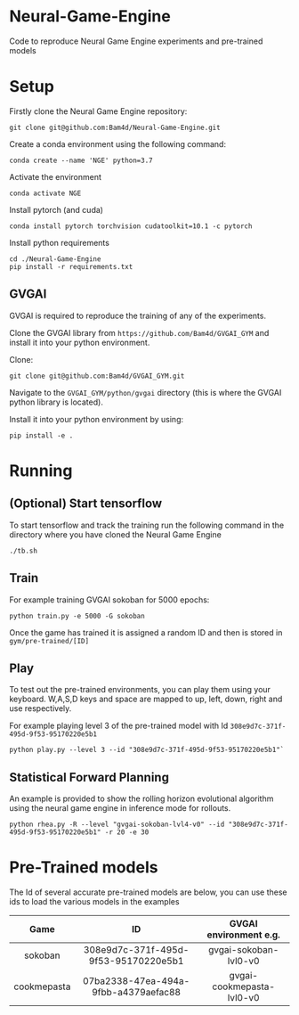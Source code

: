 # Neural-Game-Engine
Code to reproduce Neural Game Engine experiments and pre-trained models


# Setup

Firstly clone the Neural Game Engine repository:

```
git clone git@github.com:Bam4d/Neural-Game-Engine.git
```

Create a conda environment using the following command:
```
conda create --name 'NGE' python=3.7
```

Activate the environment
```
conda activate NGE
```

Install pytorch (and cuda)
```
conda install pytorch torchvision cudatoolkit=10.1 -c pytorch
```

Install python requirements

```
cd ./Neural-Game-Engine
pip install -r requirements.txt
```

## GVGAI

GVGAI is required to reproduce the training of any of the experiments.

Clone the GVGAI library from `https://github.com/Bam4d/GVGAI_GYM` and install it into your python environment.

Clone:
```
git clone git@github.com:Bam4d/GVGAI_GYM.git
```

Navigate to the `GVGAI_GYM/python/gvgai` directory (this is where the GVGAI python library is located).

Install it into your python environment by using:
```
pip install -e .
```

# Running

## (Optional) Start tensorflow 
To start tensorflow and track the training run the following command in the directory where you have cloned the Neural Game Engine
```
./tb.sh
```

## Train

For example training GVGAI sokoban for 5000 epochs:
```
python train.py -e 5000 -G sokoban
```

Once the game has trained it is assigned a random ID and then is stored in `gym/pre-trained/[ID]`

## Play

To test out the pre-trained environments, you can play them using your keyboard. 
W,A,S,D keys and space are mapped to up, left, down, right and use respectively.

For example playing level 3 of the pre-trained model with Id `308e9d7c-371f-495d-9f53-95170220e5b1`
```
python play.py --level 3 --id "308e9d7c-371f-495d-9f53-95170220e5b1"`
```

## Statistical Forward Planning

An example is provided to show the rolling horizon evolutional algorithm using the neural game engine in inference mode 
for rollouts.

`python rhea.py -R --level "gvgai-sokoban-lvl4-v0" --id "308e9d7c-371f-495d-9f53-95170220e5b1" -r 20 -e 30`


# Pre-Trained models

The Id of several accurate pre-trained models are below, you can use these ids to load the various models in the examples

| Game          | ID                                    | GVGAI environment e.g.    |
|:-------------:|:-------------------------------------:|:-------------------------:|
| sokoban       | 308e9d7c-371f-495d-9f53-95170220e5b1  | gvgai-sokoban-lvl0-v0     |
| cookmepasta   | 07ba2338-47ea-494a-9fbb-a4379aefac88  | gvgai-cookmepasta-lvl0-v0 |
